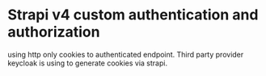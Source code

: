 # Strapi v4 custom authentication and authorization

using http only cookies to authenticated endpoint. Third party provider keycloak is using to generate cookies via strapi.

